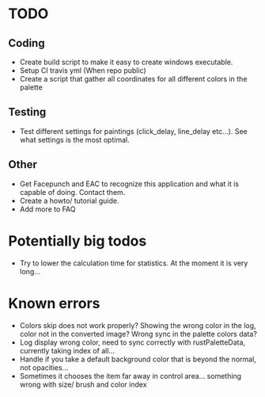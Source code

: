 # TODO

## Coding
- Create build script to make it easy to create windows executable.
- Setup CI travis yml (When repo public)
- Create a script that gather all coordinates for all different colors in the palette


## Testing
- Test different settings for paintings (click_delay, line_delay etc...). See what settings is the most optimal.


## Other
- Get Facepunch and EAC to recognize this application and what it is capable of doing. Contact them.
- Create a howto/ tutorial guide.
- Add more to FAQ


# Potentially big todos
- Try to lower the calculation time for statistics. At the moment it is very long...


# Known errors
- Colors skip does not work properly? Showing the wrong color in the log, color not in the converted image? Wrong sync in the palette colors data?
- Log display wrong color, need to sync correctly with rustPaletteData, currently taking index of all...
- Handle if you take a default background color that is beyond the normal, not opacities...
- Sometimes it chooses the item far away in control area... something wrong with size/ brush and color index
